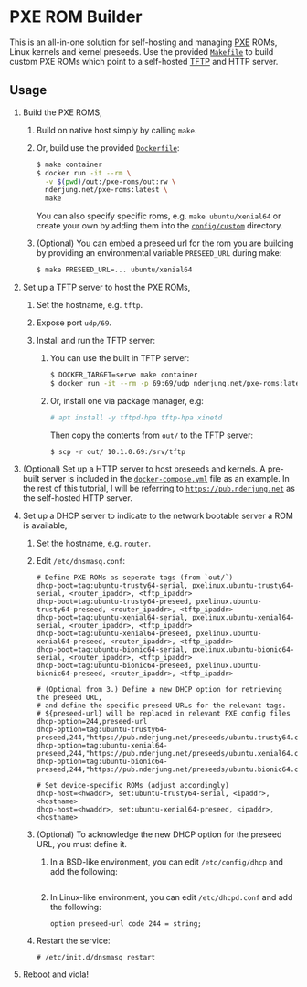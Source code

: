# PXE ROM Builder

This is an all-in-one solution for self-hosting and managing [PXE](https://en.wikipedia.org/wiki/Preboot_Execution_Environment) ROMs, Linux
kernels and kernel preseeds.  Use the provided [`Makefile`](/Makefile) to build
custom PXE ROMs which point to a self-hosted [TFTP](https://help.ubuntu.com/community/TFTP) and HTTP server.

## Usage

1. Build the PXE ROMS,

   1. Build on native host simply by calling `make`.

   2. Or, build use the provided [`Dockerfile`](Dockerfile):
      ```bash
      $ make container
      $ docker run -it --rm \
        -v $(pwd)/out:/pxe-roms/out:rw \
        nderjung.net/pxe-roms:latest \
        make
      ```

      You can also specify specific roms, e.g. `make ubuntu/xenial64` or create
      your own by adding them into the [`config/custom`](config/custom) directory.
   
   3. (Optional) You can embed a preseed url for the rom you are building by
      providing an environmental variable `PRESEED_URL` during make:
      ```bash
      $ make PRESEED_URL=... ubuntu/xenial64
      ```

2. Set up a TFTP server to host the PXE ROMs,

   1. Set the hostname, e.g. `tftp`.

   2. Expose port `udp/69`.

   3. Install and run the TFTP server:

      1. You can use the built in TFTP server:
         ```bash
         $ DOCKER_TARGET=serve make container
         $ docker run -it --rm -p 69:69/udp nderjung.net/pxe-roms:latest
         ```

      2. Or, install one via package manager, e.g:
         ```bash
         # apt install -y tftpd-hpa tftp-hpa xinetd
         ```
         
         Then copy the contents from `out/` to the TFTP server:
         ```
         $ scp -r out/ 10.1.0.69:/srv/tftp
         ```

3. (Optional) Set up a HTTP server to host preseeds and kernels.  A pre-built
   server is included in the [`docker-compose.yml`](docker-compose.yml) file as an
   example.  In the rest of this tutorial, I will be referring to
   [`https://pub.nderjung.net`](https://pub.nderjung.net) as the self-hosted HTTP
   server.

4. Set up a DHCP server to indicate to the network bootable server a ROM is
   available,

   1. Set the hostname, e.g. `router`.

   2. Edit `/etc/dnsmasq.conf`:
      ```
      # Define PXE ROMs as seperate tags (from `out/`)
      dhcp-boot=tag:ubuntu-trusty64-serial, pxelinux.ubuntu-trusty64-serial, <router_ipaddr>, <tftp_ipaddr>
      dhcp-boot=tag:ubuntu-trusty64-preseed, pxelinux.ubuntu-trusty64-preseed, <router_ipaddr>, <tftp_ipaddr>
      dhcp-boot=tag:ubuntu-xenial64-serial, pxelinux.ubuntu-xenial64-serial, <router_ipaddr>, <tftp_ipaddr>
      dhcp-boot=tag:ubuntu-xenial64-preseed, pxelinux.ubuntu-xenial64-preseed, <router_ipaddr>, <tftp_ipaddr>
      dhcp-boot=tag:ubuntu-bionic64-serial, pxelinux.ubuntu-bionic64-serial, <router_ipaddr>, <tftp_ipaddr>
      dhcp-boot=tag:ubuntu-bionic64-preseed, pxelinux.ubuntu-bionic64-preseed, <router_ipaddr>, <tftp_ipaddr>

      # (Optional from 3.) Define a new DHCP option for retrieving the preseed URL,
      # and define the specific preseed URLs for the relevant tags.
      # ${preseed-url} will be replaced in relevant PXE config files
      dhcp-option=244,preseed-url
      dhcp-option=tag:ubuntu-trusty64-preseed,244,"https://pub.nderjung.net/preseeds/ubuntu.trusty64.cfg"
      dhcp-option=tag:ubuntu-xenial64-preseed,244,"https://pub.nderjung.net/preseeds/ubuntu.xenial64.cfg"
      dhcp-option=tag:ubuntu-bionic64-preseed,244,"https://pub.nderjung.net/preseeds/ubuntu.bionic64.cfg"
      
      # Set device-specific ROMs (adjust accordingly)
      dhcp-host=<hwaddr>, set:ubuntu-trusty64-serial, <ipaddr>, <hostname>
      dhcp-host=<hwaddr>, set:ubuntu-xenial64-preseed, <ipaddr>, <hostname>
      ```
   
   3. (Optional) To acknowledge the new DHCP option for the preseed URL, you must
      define it.

      1.  In a BSD-like environment, you can edit `/etc/config/dhcp` and add the
          following:
          ```
          
          ```

      2.  In Linux-like environment, you can edit `/etc/dhcpd.conf` and add the
          following:
          ```
          option preseed-url code 244 = string;
          ```

   4. Restart the service:
      ```
      # /etc/init.d/dnsmasq restart
      ```

5. Reboot <hostname> and viola!
